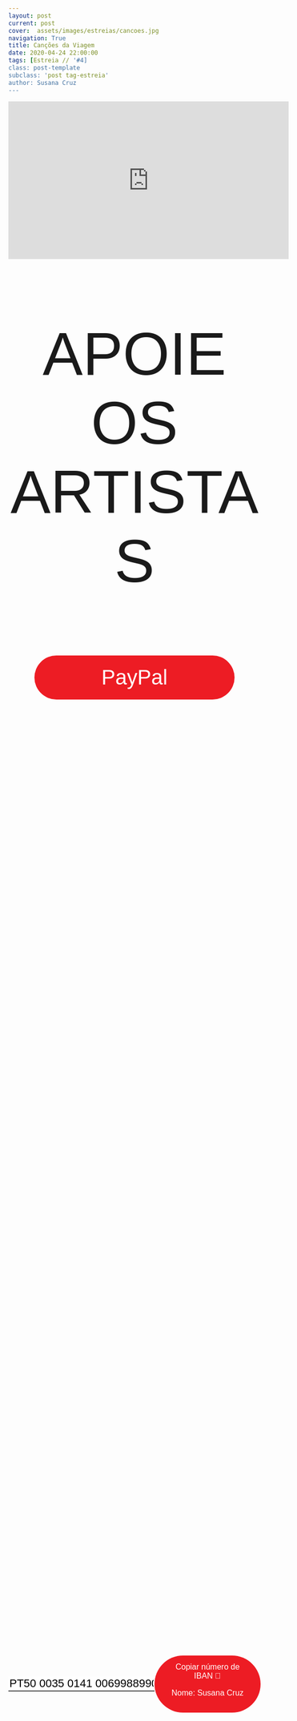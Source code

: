 ```yaml
---
layout: post
current: post
cover:  assets/images/estreias/cancoes.jpg
navigation: True
title: Canções da Viagem
date: 2020-04-24 22:00:00
tags: [Estreia // '#4]
class: post-template
subclass: 'post tag-estreia'
author: Susana Cruz
---
```


<!-- warning: keep the content after the ? in the link, for autoplay -->
<iframe width="560" height="315" src="https://www.youtube.com/embed/g9rtmg_h0fM?rel=0&amp;autoplay=1&amp;controls=0&amp;showinfo=0" frameborder="0" allow="accelerometer; autoplay; encrypted-media; gyroscope; picture-in-picture" allowfullscreen></iframe>



<!-- CSS code for some personalization -->
<style>
    .button {
      margin: auto;  
      display: block;
      border-radius: 70px;
      background-color: #ED1C24;
      border: none;
      color: #FFFFFF;
      text-align: center;
      font-family: "Verdana", sans-serif;
      font-size: 2.6rem;
      padding: 20px;
      width: 25rem;
      transition: all 0.5s;
      cursor: pointer;
    }
    
    .button span {
      cursor: pointer;
      display: inline-block;
      position: relative;
      transition: 0.5s;
    }
    
    .button span:after {
      content: '\00bb';
      position: absolute;
      opacity: 0;
      top: 0;
      right: -20px;
      transition: 0.5s;
    }
    
    .button:hover span {
      padding-right: 25px;
    }
    
    .button:hover span:after {
      opacity: 1;
      right: 0;
       display: inline-block;
    }


    .apoia {
        font-family: "Avant Garde", Avantgarde, "Century Gothic", CenturyGothic, "AppleGothic", sans-serif;
        font-size: 3vmax;
        text-align: center;
        text-transform: uppercase;
        text-rendering: optimizeLegibility;
    }


    .iban{
      margin: auto;  
      text-align: center;
      font-family: "Verdana", sans-serif;
      font-size: 1.8rem;
      padding-top: 2rem;
    }

    .btn {
      border: none;
      background-color: inherit;
      padding: 14px 28px;
      font-size: 16px;
      cursor: pointer;
      display: inline-block;
      font-family: "Verdana", sans-serif;
      border-radius: 70px;
    }

    .btn:hover {background: #454545;}

    .success {color: green;}
    .info {color: dodgerblue;}
    .warning {color: orange;}
    .danger {color: red;}
    .default {color: black;}

    /* Blue */
    .info {
      color: white;
      background: #2196F3;
      background-color: #ED1C24;
      font-family: "Verdana", sans-serif;
    }

    .info:hover {
      background: #454545;
      color: white;
    }

    .no-outline:focus {
      outline: none;
    }

  .info_numbers{
    font-family: "Verdana", sans-serif;
    font-size: 1.4rem;
  }
    
    .centerthat{
      height: 100%;
      display: flex;
      align-items: center;
      justify-content: center;
    }

    input {
      border-top-style: hidden;
      border-right-style: hidden;
      border-left-style: hidden;
      border-bottom-style: groove;
    }

</style>

<!-- JAVASCRIPT functions for autocopying text-->
<script>
function myFunction() {
  /* Get the text field */
  var copyText = document.getElementById("myInput");

  /* Select the text field */
  copyText.select();
  copyText.setSelectionRange(0, 99999); /*For mobile devices*/

  /* Copy the text inside the text field */
  document.execCommand("copy");

  // /* Alert the copied text */
  // alert("Copied the text: " + copyText.value);
}
function myFunction2() {
  /* Get the text field */
  var copyText = document.getElementById("myInput2");

  /* Select the text field */
  copyText.select();
  copyText.setSelectionRange(0, 99999); /*For mobile devices*/

  /* Copy the text inside the text field */
  document.execCommand("copy");

  // /* Alert the copied text */
  // alert("Copied the text: " + copyText.value);
}
</script>



<div class="center">
    <p class = "apoia">Apoie os artistas</p> 
    <button class="button" onclick="window.location.href = 'https://www.paypal.com/cgi-bin/webscr?cmd=_s-xclick&hosted_button_id=EZUWBMMQF4CXQ&source=url';"><span>PayPal </span></button> 
<br>
<div class = "centerthat">
  <!-- The text field -->
  <input type="text" class="no-outline info_numbers" value="PT50 0035 0141 00699889900 11" id="myInput"> 
  <!-- The button used to copy the text -->
  <button class="btn info"  onclick="myFunction()">Copiar número de IBAN 🏧 <br />

  Nome: Susana Cruz </button>
</div>
<br>
<br>

 <div class = "centerthat"> 
  <!-- The text field -->
  <input type="text" class="no-outline info_numbers" value="910337539" id="myInput2">
  <!-- The button used to copy the text -->
  <button class="btn info" onclick="myFunction2()">Copiar número de MBWAY 📲</button>
</div>

</div>  



<br>

"Canções da Viagem" é o novo projeto de originais de Susana Cruz, onde, por suas palavras, "conto histórias, escrevo pensamentos, construo melodias que se estruturam gradualmente e que se transformam em músicas como objectivo primordial incitar colaborações criativas e passar a minha mensagem ao mundo." Estes momentos musicais passam por um universo estético, com influências que vão desde o jazz, do folk ao indierock. 

Susana Cruz apresenta-se em performance na voz, acompanhada de Romeu Ornelas (guitarra), Heriberto Rojas (Baixo) e David Campos (Bateria).


### Segue os artistas por detrás deste vídeo 
* Website: www.susanacruzmusic.com
* Facebook: fb.me/susanacruzmusic
* Instagram: @susanacruzmusic
* Youtube: youtube.com/c/SusanaCruz